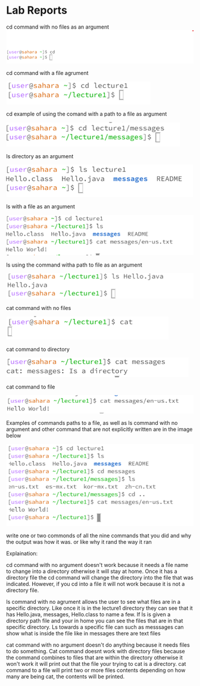 Lab Reports
===========
cd command with no files as an argument
![Image](lab1pic/cd_NOARG.png)


cd command with a file agrument 

![Image](lab1pic/cd_wfile.png)


cd example of using the comand with a path to a file as argument

![Image](lab1pic/cd_path.png)



ls directory as an argument 

![Image](lab1pic/ls_directory.png)


ls with a file as an argument

![Image](lab1pic/ls2_lab1.PNG)


ls using the command witha path to file as an argument

![Image](lab1pic/ls_file.png)


cat command with no files

![Image](lab1pic/cat_noarg.png)


cat command to directory 

![Image](lab1pic/cat_directory_lab1.PNG)

cat command to file

![Image](lab1pic/cat_lab1.PNG)

Examples of commands paths to a file, as well as ls command with no argument and other command that are not explicitly written are in the image below

![Image](lab1pic/paths.png)

 write one or two commonds of all the nine commands that you did and why the output was how it was. or like why it rand the way it ran

 Explaination:

 cd command with no argument doesn't work because it needs a file name to change into a directory otherwise it will stay at home. Once it has a directory file the cd command will change the directory into the file that was indicated. However, if you cd into a file it will not work because it is not a directory file.

 ls command with no agrument allows the user to see what files are in a specific directory. Like once it is in the lecture1 directory they can see that it has Hello.java, messages, Hello.class to name a few. If ls is given a directory path file and your in home you can see the files that are in that specific directory. Ls towards a specific file can such as messsages can show what is inside the file like in messages there are text files

 cat command with no argument doesn't do anything because it needs files to do something. Cat command doesnt work with directory files because the command combines to files that are within the directory otherwise it won't work it will print out that the file your trying to cat is a directory. cat command to a file will print two or more files contents depending on how many are being cat, the contents will be printed.
 








